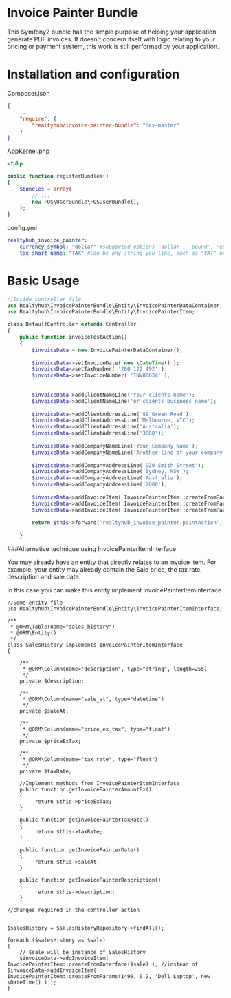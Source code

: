 # Invoice Painter Bundle

This Symfony2 bundle has the simple purpose of helping your application generate PDF invoices.
It doesn't concern itself with logic relating to your pricing or payment system, this work is
still performed by your application.

# Installation and configuration

Composer.json

``` json
{
    ...
    "require": {
        "realtyhub/invoice-painter-bundle": "dev-master"
    }
}
```

AppKernel.php

``` php
<?php

public function registerBundles()
{
    $bundles = array(
        // ...
        new FOS\UserBundle\FOSUserBundle(),
    );
}
```


config.yml

``` yml
realtyhub_invoice_painter:
    currency_symbol: "dollar" #supported options 'dollar', 'pound', 'euro', 'yen'
    tax_short_name: "TAX" #Can be any string you like, such as "VAT" or "GST"
```



# Basic Usage

``` php
//Inside controller file
use Realtyhub\InvoicePainterBundle\Entity\InvoicePainterDataContainer;
use Realtyhub\InvoicePainterBundle\Entity\InvoicePainterItem;

class DefaultController extends Controller
{    
    public function invoiceTestAction()
    {
        $invoiceData = new InvoicePainterDataContainer();
    
        $invoiceData->setInvoiceDate( new \DateTime() );
        $invoiceData->setTaxNumber( '200 122 492' );
        $invoiceData->setInvoiceNumber( 'INV00034' );
    
    
        $invoiceData->addClientNameLine('Your clients name');
        $invoiceData->addClientNameLine('or clients business name');
    
        $invoiceData->addClientAddressLine('89 Green Road');
        $invoiceData->addClientAddressLine('Melbourne, VIC');
        $invoiceData->addClientAddressLine('Australia');
        $invoiceData->addClientAddressLine('3000');
    
        $invoiceData->addCompanyNameLine('Your Company Name');
        $invoiceData->addCompanyNameLine('Another line of your company name');
    
        $invoiceData->addCompanyAddressLine('920 Smith Street');
        $invoiceData->addCompanyAddressLine('Sydney, NSW');
        $invoiceData->addCompanyAddressLine('Australia');
        $invoiceData->addCompanyAddressLine('2000');
    
        $invoiceData->addInvoiceItem( InvoicePainterItem::createFromParams(1499, 0.2, 'Dell Laptop', new \DateTime() ) );
        $invoiceData->addInvoiceItem( InvoicePainterItem::createFromParams(119, 0.2, 'Canon Computer Printer', new \DateTime() ) );
        $invoiceData->addInvoiceItem( InvoicePainterItem::createFromParams(6, 0.2, 'A4 printer paper', new \DateTime() ) );
    
        return $this->forward('realtyhub_invoice_painter:paintAction', array('invoiceData' => $invoiceData));
    
    }

```

###Alternative technique using InvoicePainterItemInterface

You may already have an entity that directly relates to an invoice item. For example, your entity
may already contain the Sale price, the tax rate, description and sale date.

In this case you can make this entity implement InvoicePainterItemInterface
 
```
//Some entity file
use Realtyhub\InvoicePainterBundle\Entity\InvoicePainterItemInterface;

/**
 * @ORM\Table(name="sales_history")
 * @ORM\Entity()
 */
class SalesHistory implements InvoicePainterItemInterface
{

    /**
     * @ORM\Column(name="description", type="string", length=255)
     */
    private $description;
    
    /**
     * @ORM\Column(name="sale_at", type="datetime")
     */
    private $saleAt;
    
    /**
     * @ORM\Column(name="price_ex_tax", type="float")
     */
    private $priceExTax;
    
    /**
     * @ORM\Column(name="tax_rate", type="float")
     */
    private $taxRate;
    
    //Implement methods from InvoicePainterItemInterface
    public function getInvoicePainterAmountEx()
    {
         return $this->priceExTax;
    }

    public function getInvoicePainterTaxRate()
    {
         return $this->taxRate;
    }

    public function getInvoicePainterDate()
    {
         return $this->saleAt;
    }
   
    public function getInvoicePainterDescription()
    {
         return $this->description;
    }

```

```
//changes required in the controller action


$salesHistory = $salesHistoryRepository->findAll();

foreach ($salesHistory as $sale)
{
    // $sale will be instance of SalesHistory 
    $invoiceData->addInvoiceItem( InvoicePainterItem::createFromInterface($sale) ); //instead of $invoiceData->addInvoiceItem( InvoicePainterItem::createFromParams(1499, 0.2, 'Dell Laptop', new \DateTime() ) );
}

```





